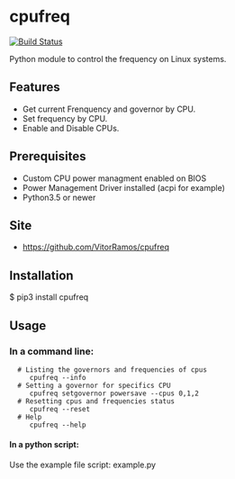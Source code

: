 # cpufreq

[![Build Status](https://travis-ci.com/VitorRamos/cpufreq.svg?branch=master)](https://travis-ci.com/VitorRamos/cpufreq)

Python module to control the frequency on Linux systems.

## Features

 - Get current Frenquency and governor by CPU.
 - Set frequency by CPU.
 - Enable and Disable CPUs.

## Prerequisites

 - Custom CPU power managment enabled on BIOS
 - Power Management Driver installed (acpi for example)
 - Python3.5 or newer

## Site

 - <https://github.com/VitorRamos/cpufreq>

## Installation

 $ pip3 install cpufreq

## Usage

 ### In a command line:

```
  # Listing the governors and frequencies of cpus
     cpufreq --info
  # Setting a governor for specifics CPU
     cpufreq setgovernor powersave --cpus 0,1,2
  # Resetting cpus and frequencies status
     cpufreq --reset
  # Help 
     cpufreq --help
```

 #### In a python script:
 Use the example file script: example.py

